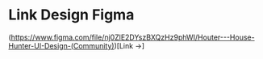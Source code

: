 # Link Design Figma

(https://www.figma.com/file/nj0ZlE2DYszBXQzHz9phWI/Houter---House-Hunter-UI-Design-(Community))[Link ->]